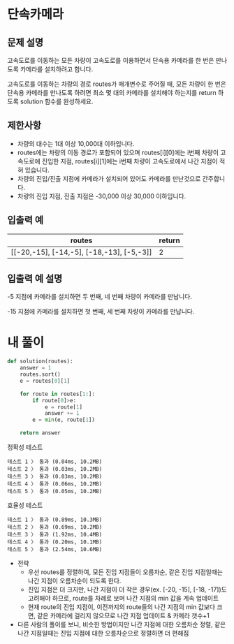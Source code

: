 # 단속카메라
## 문제 설명
고속도로를 이동하는 모든 차량이 고속도로를 이용하면서 단속용 카메라를 한 번은 만나도록 카메라를 설치하려고 합니다.

고속도로를 이동하는 차량의 경로 routes가 매개변수로 주어질 때, 모든 차량이 한 번은 단속용 카메라를 만나도록 하려면 최소 몇 대의 카메라를 설치해야 하는지를 return 하도록 solution 함수를 완성하세요.

## 제한사항

- 차량의 대수는 1대 이상 10,000대 이하입니다.
- routes에는 차량의 이동 경로가 포함되어 있으며 routes[i][0]에는 i번째 차량이 고속도로에 진입한 지점, routes[i][1]에는 i번째 차량이 고속도로에서 나간 지점이 적혀 있습니다.
- 차량의 진입/진출 지점에 카메라가 설치되어 있어도 카메라를 만난것으로 간주합니다.
- 차량의 진입 지점, 진출 지점은 -30,000 이상 30,000 이하입니다.

## 입출력 예

|routes|return|
|-|-|
|[[-20,-15], [-14,-5], [-18,-13], [-5,-3]]|2|

## 입출력 예 설명

-5 지점에 카메라를 설치하면 두 번째, 네 번째 차량이 카메라를 만납니다.

-15 지점에 카메라를 설치하면 첫 번째, 세 번째 차량이 카메라를 만납니다.

# 내 풀이
```python
def solution(routes):
    answer = 1
    routes.sort()
    e = routes[0][1]
    
    for route in routes[1:]:
        if route[0]>e:
            e = route[1]
            answer += 1
        e = min(e, route[1])
    
    return answer
```
정확성  테스트
```
테스트 1 〉	통과 (0.04ms, 10.2MB)
테스트 2 〉	통과 (0.03ms, 10.2MB)
테스트 3 〉	통과 (0.03ms, 10.2MB)
테스트 4 〉	통과 (0.06ms, 10.2MB)
테스트 5 〉	통과 (0.05ms, 10.2MB)
```
효율성  테스트
```
테스트 1 〉	통과 (0.89ms, 10.3MB)
테스트 2 〉	통과 (0.69ms, 10.2MB)
테스트 3 〉	통과 (1.92ms, 10.4MB)
테스트 4 〉	통과 (0.20ms, 10.1MB)
테스트 5 〉	통과 (2.54ms, 10.6MB)
```
- 전략
  - 우선 routes를 정렬하여, 모든 진입 지점들이 오름차순, 같은 진입 지점일때는 나간 지점이 오름차순이 되도록 한다.
  - 진입 지점은 더 크지만, 나간 지점이 더 작은 경우(ex. [-20, -15], [-18, -17])도 고려해야 하므로, route를 차례로 보며 나간 지점의 min 값을 계속 업데이트
  - 현재 route의 진입 지점이, 이전까지의 route들의 나간 지점의 min 값보다 크면, 같은 카메라에 걸리지 않으므로 나간 지점 업데이트 & 카메라 갯수+1
- 다른 사람의 풀이를 보니, 비슷한 방법이지만 나간 지점에 대한 오름차순 정렬, 같은 나간 지점일때는 진입 지점에 대한 오름차순으로 정렬하면 더 편해짐
